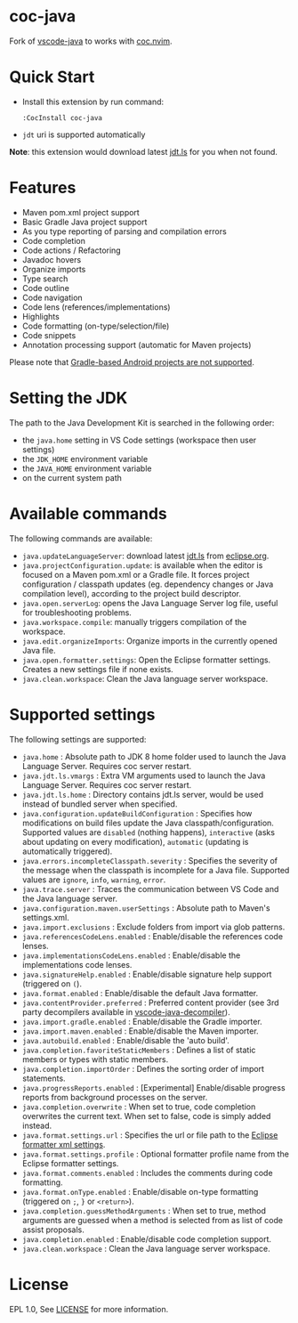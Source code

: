 # coc-java

Fork of [vscode-java](https://github.com/redhat-developer/vscode-java) to
works with [coc.nvim](https://github.com/neoclide/coc.nvim).

# Quick Start

- Install this extension by run command:

  ```
  :CocInstall coc-java
  ```

- `jdt` uri is supported automatically

**Note**: this extension would download latest [jdt.ls](https://github.com/eclipse/eclipse.jdt.ls) for you when not found.

# Features

- Maven pom.xml project support
- Basic Gradle Java project support
- As you type reporting of parsing and compilation errors
- Code completion
- Code actions / Refactoring
- Javadoc hovers
- Organize imports
- Type search
- Code outline
- Code navigation
- Code lens (references/implementations)
- Highlights
- Code formatting (on-type/selection/file)
- Code snippets
- Annotation processing support (automatic for Maven projects)

Please note that [Gradle-based Android projects are not supported](https://github.com/redhat-developer/vscode-java/issues/10#issuecomment-268834749).

# Setting the JDK

The path to the Java Development Kit is searched in the following order:

- the `java.home` setting in VS Code settings (workspace then user settings)
- the `JDK_HOME` environment variable
- the `JAVA_HOME` environment variable
- on the current system path

# Available commands

The following commands are available:

- `java.updateLanguageServer`: download latest [jdt.ls](https://github.com/eclipse/eclipse.jdt.ls) from [eclipse.org](https://download.eclipse.org/jdtls/snapshots/?d).
- `java.projectConfiguration.update`: is available when the editor is focused on a Maven pom.xml or a Gradle file. It forces project configuration / classpath updates (eg. dependency changes or Java compilation level), according to the project build descriptor.
- `java.open.serverLog`: opens the Java Language Server log file, useful for troubleshooting problems.
- `java.workspace.compile`: manually triggers compilation of the workspace.
- `java.edit.organizeImports`: Organize imports in the currently opened Java file.
- `java.open.formatter.settings`: Open the Eclipse formatter settings. Creates a new settings file if none exists.
- `java.clean.workspace`: Clean the Java language server workspace.

# Supported settings

The following settings are supported:

- `java.home` : Absolute path to JDK 8 home folder used to launch the Java Language Server. Requires coc server restart.
- `java.jdt.ls.vmargs` : Extra VM arguments used to launch the Java Language Server. Requires coc server restart.
- `java.jdt.ls.home` : Directory contains jdt.ls server, would be used instead of bundled server when specified.
- `java.configuration.updateBuildConfiguration` : Specifies how modifications on build files update the Java classpath/configuration. Supported values are `disabled` (nothing happens), `interactive` (asks about updating on every modification), `automatic` (updating is automatically triggered).
- `java.errors.incompleteClasspath.severity` : Specifies the severity of the message when the classpath is incomplete for a Java file. Supported values are `ignore`, `info`, `warning`, `error`.
- `java.trace.server` : Traces the communication between VS Code and the Java language server.
- `java.configuration.maven.userSettings` : Absolute path to Maven's settings.xml.
- `java.import.exclusions` : Exclude folders from import via glob patterns.
- `java.referencesCodeLens.enabled` : Enable/disable the references code lenses.
- `java.implementationsCodeLens.enabled` : Enable/disable the implementations code lenses.
- `java.signatureHelp.enabled` : Enable/disable signature help support (triggered on `(`).
- `java.format.enabled` : Enable/disable the default Java formatter.
- `java.contentProvider.preferred` : Preferred content provider (see 3rd party decompilers available in [vscode-java-decompiler](https://github.com/dgileadi/vscode-java-decompiler)).
- `java.import.gradle.enabled` : Enable/disable the Gradle importer.
- `java.import.maven.enabled` : Enable/disable the Maven importer.
- `java.autobuild.enabled` : Enable/disable the 'auto build'.
- `java.completion.favoriteStaticMembers` : Defines a list of static members or types with static members.
- `java.completion.importOrder` : Defines the sorting order of import statements.
- `java.progressReports.enabled` : [Experimental] Enable/disable progress reports from background processes on the server.
- `java.completion.overwrite` : When set to true, code completion overwrites the current text. When set to false, code is simply added instead.
- `java.format.settings.url` : Specifies the url or file path to the [Eclipse formatter xml settings](https://github.com/redhat-developer/vscode-java/wiki/Formatter-settings).
- `java.format.settings.profile` : Optional formatter profile name from the Eclipse formatter settings.
- `java.format.comments.enabled` : Includes the comments during code formatting.
- `java.format.onType.enabled` : Enable/disable on-type formatting (triggered on `;`, `}` or `<return>`).
- `java.completion.guessMethodArguments` : When set to true, method arguments are guessed when a method is selected from as list of code assist proposals.
- `java.completion.enabled` : Enable/disable code completion support.
- `java.clean.workspace` : Clean the Java language server workspace.

# License

EPL 1.0, See [LICENSE](LICENSE) for more information.
